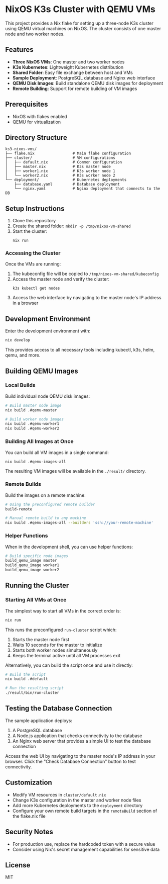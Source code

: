 # NixOS K3s Cluster with QEMU VMs

This project provides a Nix flake for setting up a three-node K3s cluster using QEMU virtual machines on NixOS. The cluster consists of one master node and two worker nodes.

## Features

- **Three NixOS VMs**: One master and two worker nodes
- **K3s Kubernetes**: Lightweight Kubernetes distribution
- **Shared Folder**: Easy file exchange between host and VMs
- **Sample Deployment**: PostgreSQL database and Nginx web interface
- **QEMU Disk Images**: Build standalone QEMU disk images for deployment
- **Remote Building**: Support for remote building of VM images

## Prerequisites

- NixOS with flakes enabled
- QEMU for virtualization

## Directory Structure

```
ks3-nixos-vms/
├── flake.nix                 # Main flake configuration
├── cluster/                  # VM configurations
│   ├── default.nix           # Common configuration
│   ├── master.nix            # K3s master node
│   ├── worker1.nix           # K3s worker node 1
│   └── worker2.nix           # K3s worker node 2
└── deployment/               # Kubernetes deployments
    ├── database.yaml         # Database deployment
    └── nginx.yaml            # Nginx deployment that connects to the DB
```

## Setup Instructions

1. Clone this repository
2. Create the shared folder: `mkdir -p /tmp/nixos-vm-shared`
3. Start the cluster:
   ```
   nix run
   ```

### Accessing the Cluster

Once the VMs are running:

1. The kubeconfig file will be copied to `/tmp/nixos-vm-shared/kubeconfig`
2. Access the master node and verify the cluster:
   ```
   k3s kubectl get nodes
   ```
3. Access the web interface by navigating to the master node's IP address in a browser

## Development Environment

Enter the development environment with:

```bash
nix develop
```

This provides access to all necessary tools including kubectl, k3s, helm, qemu, and more.

## Building QEMU Images

### Local Builds

Build individual node QEMU disk images:

```bash
# Build master node image
nix build .#qemu-master

# Build worker node images
nix build .#qemu-worker1
nix build .#qemu-worker2
```

### Building All Images at Once

You can build all VM images in a single command:

```bash
nix build .#qemu-images-all
```

The resulting VM images will be available in the `./result/` directory.

### Remote Builds

Build the images on a remote machine:

```bash
# Using the preconfigured remote builder
build-remote

# Manual remote build to any machine
nix build .#qemu-images-all --builders 'ssh://your-remote-machine'
```

### Helper Functions

When in the development shell, you can use helper functions:

```bash
# Build specific node images
build_qemu_image master
build_qemu_image worker1
build_qemu_image worker2
```

## Running the Cluster

### Starting All VMs at Once

The simplest way to start all VMs in the correct order is:

```bash
nix run
```

This runs the preconfigured `run-cluster` script which:
1. Starts the master node first
2. Waits 10 seconds for the master to initialize
3. Starts both worker nodes simultaneously
4. Keeps the terminal active until all VM processes exit

Alternatively, you can build the script once and use it directly:

```bash
# Build the script
nix build .#default

# Run the resulting script
./result/bin/run-cluster
```

## Testing the Database Connection

The sample application deploys:

1. A PostgreSQL database
2. A Node.js application that checks connectivity to the database
3. An Nginx web server that provides a simple UI to test the database connection

Access the web UI by navigating to the master node's IP address in your browser. Click the "Check Database Connection" button to test connectivity.

## Customization

- Modify VM resources in `cluster/default.nix`
- Change K3s configuration in the master and worker node files
- Add more Kubernetes deployments to the `deployment` directory
- Configure your own remote build targets in the `remoteBuild` section of the flake.nix file

## Security Notes

- For production use, replace the hardcoded token with a secure value
- Consider using Nix's secret management capabilities for sensitive data

## License

MIT